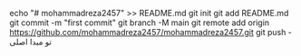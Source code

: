 echo "# mohammadreza2457" >> README.md 
git init 
git add README.md 
git commit -m "first commit" 
git branch -M main 
git remote add origin https://github.com/mohammadreza2457/mohammadreza2457.git
 git push - تو مبدا اصلی
 
